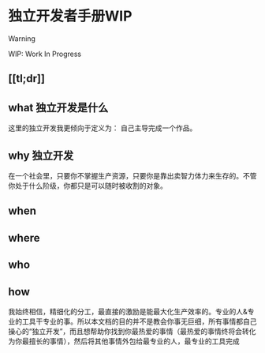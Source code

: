 
# 独立开发者手册WIP
> [!WARNING]
> WIP: Work In Progress

## [[tl;dr]]

## what 独立开发是什么

这里的独立开发我更倾向于定义为： 自己主导完成一个作品。

## why 独立开发
在一个社会里，只要你不掌握生产资源，只要你是靠出卖智力体力来生存的。不管你处于什么阶级，你都只是可以随时被收割的对象。

## when

## where

## who

## how
我始终相信，精细化的分工，最直接的激励是能最大化生产效率的。专业的人&专业的工具干专业的事。所以本文档的目的并不是教会你事无巨细，所有事情都自己操心的“独立开发”，而且想帮助你找到你最热爱的事情（最热爱的事情终将会转化为你最擅长的事情），然后将其他事情外包给最专业的人，最专业的工具完成
